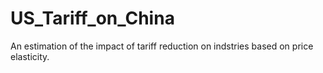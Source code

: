 # US_Tariff_on_China
An estimation of the impact of tariff reduction on indstries based on price elasticity. 
